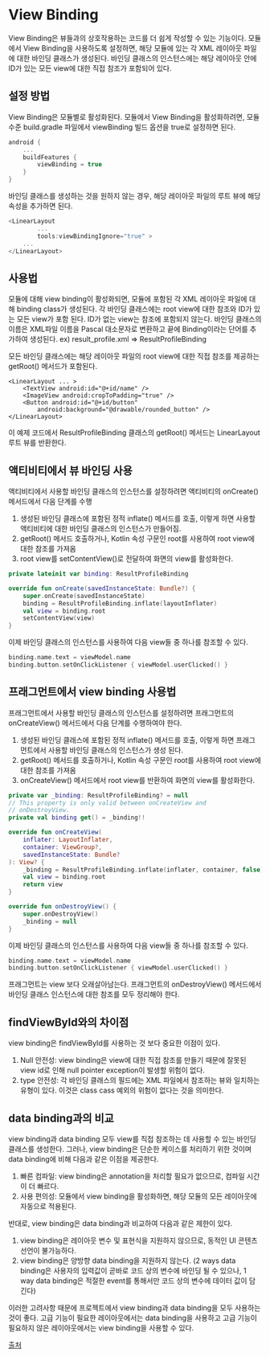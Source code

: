 # View Binding

View Binding은 뷰들과의 상호작용하는 코드를 더 쉽게 작성할 수 있는 기능이다.
모듈에서 View Binding을 사용하도록 설정하면, 해당 모듈에 있는 각 XML 레이아웃 파일에 대한 바인딩 클래스가 생성된다.
바인딩 클래스의 인스턴스에는 해당 레이아웃 안에 ID가 있는 모든 view에 대한 직접 참조가 포함되어 있다.


## 설정 방법
View Binding은 모듈별로 활성화된다. 모듈에서 View Binding을 활성화하려면, 모듈 수준 build.gradle 파일에서 viewBinding 빌드 옵션을 true로 설정하면 된다.
```kotlin
android {
    ...
    buildFeatures {
        viewBinding = true
    }
}
```

바인딩 클래스를 생성하는 것을 원하지 않는 경우, 해당 레이아웃 파일의 루트 뷰에 해당 속성을 추가하면 된다.
```kotlin
<LinearLayout
        ...
        tools:viewBindingIgnore="true" >
    ...
</LinearLayout>
```


## 사용법
모듈에 대해 view binding이 활성화되면, 모듈에 포함된 각 XML 레이아웃 파일에 대해 binding class가 생성된다. 
각 바인딩 클래스에는 root view에 대한 참조와 ID가 있는 모든 view가 포함 된다. ID가 없는 view는 참조에 포함되지 않는다.
바인딩 클래스의 이름은 XML파일 이름을 Pascal 대소문자로 변환하고 끝에 Binding이라는 단어를 추가하여 생성된다. 
ex) result_profile.xml => ResultProfileBinding

모든 바인딩 클래스에는 해당 레이아웃 파일의 root view에 대한 직접 참조를 제공하는 getRoot() 메서드가 포함된다. 

```
<LinearLayout ... >
    <TextView android:id="@+id/name" />
    <ImageView android:cropToPadding="true" />
    <Button android:id="@+id/button"
        android:background="@drawable/rounded_button" />
</LinearLayout>
```
이 예제 코드에서 ResultProfileBinding 클래스의 getRoot() 메서드는 LinearLayout 루트 뷰를 반환한다.


## 액티비티에서 뷰 바인딩 사용
액티비티에서 사용할 바인딩 클래스의 인스턴스를 설정하려면 액티비티의 onCreate() 메서드에서 다음 단계를 수행
1. 생성된 바인딩 클래스에 포함된 정적 inflate() 메서드를 호출, 이렇게 하면 사용할 액티비티에 대한 바인딩 클래스의 인스턴스가 만들어짐.
2. getRoot() 메서드 호출하거나, Kotlin 속성 구문인 root를 사용하여 root view에 대한 참조를 가져옴
3. root view를 setContentView()로 전달하여 화면의 view를 활성화한다.

```kotlin
private lateinit var binding: ResultProfileBinding

override fun onCreate(savedInstanceState: Bundle?) {
    super.onCreate(savedInstanceState)
    binding = ResultProfileBinding.inflate(layoutInflater)
    val view = binding.root
    setContentView(view)
}
```

이제 바인딩 클래스의 인스턴스를 사용하여 다음 view들 중 하나를 참조할 수 있다.
```kotlin
binding.name.text = viewModel.name
binding.button.setOnClickListener { viewModel.userClicked() }
```


## 프래그먼트에서 view binding 사용법
프래그먼트에서 사용할 바인딩 클래스의 인스턴스를 설정하려면 프래그먼트의 onCreateView() 메서드에서 다음 단계를 수행하여야 한다.
1. 생성된 바인딩 클래스에 포함된 정적 inflate() 메서드를 호출, 이렇게 하면 프래그먼트에서 사용할 바인딩 클래스의 인스턴스가 생성 된다.
2. getRoot() 메서드를 호출하거나, Kotlin 속성 구문인 root를 사용하여 root view에 대한 참조를 가져옴
3. onCreateView() 메서드에서 root view를 반환하여 화면의 view를 활성화한다.

```kotlin
private var _binding: ResultProfileBinding? = null
// This property is only valid between onCreateView and
// onDestroyView.
private val binding get() = _binding!!

override fun onCreateView(
    inflater: LayoutInflater,
    container: ViewGroup?,
    savedInstanceState: Bundle?
): View? {
    _binding = ResultProfileBinding.inflate(inflater, container, false)
    val view = binding.root
    return view
}

override fun onDestroyView() {
    super.onDestroyView()
    _binding = null
}

```

이제 바인딩 클래스의 인스턴스를 사용하여 다음 view들 중 하나를 참조할 수 있다.
```kotlin
binding.name.text = viewModel.name
binding.button.setOnClickListener { viewModel.userClicked() }
```

프래그먼트는 view 보다 오래살아남는다. 프래그먼트의 onDestroyView() 메서드에서 바인딩 클래스 인스턴스에 대한 참조를 모두 정리해야 한다.


## findViewById와의 차이점
view binding은 findViewById를 사용하는 것 보다 중요한 이점이 있다.
1. Null 안전성: view binding은 view에 대한 직접 참조를 만들기 때문에 잘못된 view id로 인해 null pointer exception이 발생할 위험이 없다. 
2. type 안전성: 각 바인딩 클래스의 필드에는 XML 파일에서 참조하는 뷰와 일치하는 유형이 있다. 이것은 class cass 예외의 위험이 없다는 것을 의미한다.

## data binding과의 비교
view binding과 data binding 모두 view를 직접 참조하는 데 사용할 수 있는 바인딩 클래스를 생성한다. 그러나, view binding은 단순한 케이스를 처리하기 위한 것이며 data binding에 비해 다음과 같은 이점을 제공한다.

1. 빠른 컴파일: view binding은 annotation을 처리할 필요가 없으므로, 컴파일 시간이 더 빠르다.
2. 사용 편의성: 모듈에서 view binding을 활성화하면, 해당 모듈의 모든 레이아웃에 자동으로 적용된다.

반대로, view binding은 data binding과 비교하여 다음과 같은 제한이 있다.

1. view binding은 레이아웃 변수 및 표현식을 지원하지 않으므로, 동적인 UI 콘텐츠 선언이 불가능하다.
2. view binding은 양방향 data binding을 지원하지 않는다. (2 ways data binding은 사용자의 입력값이 곧바로 코드 상의 변수에 바인딩 될 수 있으나, 1 way data binding은 적절한 event를 통해서만 코드 상의 변수에 데이터 값이 담긴다)

이러한 고려사항 때문에 프로젝트에서 view binding과 data binding을 모두 사용하는 것이 좋다. 고급 기능이 필요한 레이아웃에서는 data binding을 사용하고 고급 기능이 필요하지 않은 레이아웃에서는 view binding을 사용할 수 있다.


[출처](https://developer.android.com/topic/libraries/view-binding)
